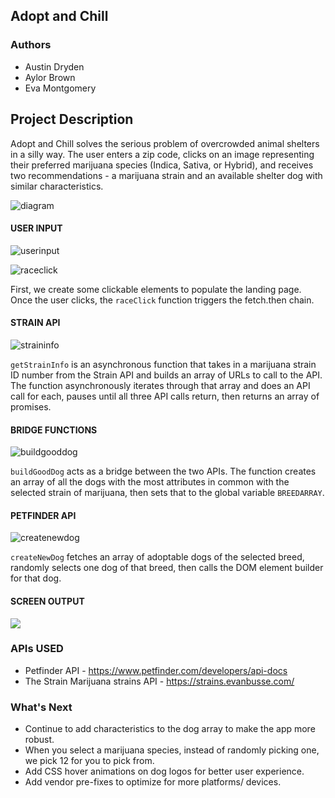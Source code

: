 ## Adopt and Chill 

### Authors  
* Austin Dryden
* Aylor Brown
* Eva Montgomery 

## Project Description  
Adopt and Chill solves the serious problem of overcrowded animal shelters in a silly way. The user enters a zip code, clicks on an image representing their preferred marijuana species (Indica, Sativa, or Hybrid), and receives two recommendations - a marijuana strain and an available shelter dog with similar characteristics. 


![diagram](https://user-images.githubusercontent.com/56937602/71096338-18906900-217c-11ea-8f25-ad548be69500.jpg)

#### USER INPUT 

![userinput](https://user-images.githubusercontent.com/56937602/71096746-da477980-217c-11ea-907a-bb0478c66541.png)


![raceclick](https://user-images.githubusercontent.com/56937602/71096972-40340100-217d-11ea-9eaa-d33e5d2cbf52.png)


First, we create some clickable elements to populate the landing page. Once the user clicks, the `raceClick` function triggers the fetch.then chain.  

#### STRAIN API 

![straininfo](https://user-images.githubusercontent.com/56937602/71097302-cc462880-217d-11ea-9946-89487c807d0e.png)


`getStrainInfo` is an asynchronous function that takes in a marijuana strain ID number from the Strain API and builds an array of URLs to call to the API. The function asynchronously iterates through that array and does an API call for each, pauses until all three API calls return, then returns an array of promises. 

#### BRIDGE FUNCTIONS

![buildgooddog](https://user-images.githubusercontent.com/56937602/71102166-00bde280-2186-11ea-8a96-ffbe22bf9d5d.png)

`buildGoodDog` acts as a bridge between the two APIs. The function creates an array of all the dogs with the most attributes in common with the selected strain of marijuana, then sets that to the global variable `BREEDARRAY`.

#### PETFINDER API

![createnewdog](https://user-images.githubusercontent.com/56937602/71097867-bf760480-217e-11ea-92a8-26d76b4c17a9.png)


`createNewDog` fetches an array of adoptable dogs of the selected breed, randomly selects one dog of that breed, then calls the DOM element builder for that dog. 

#### SCREEN OUTPUT 

[![](https://user-images.githubusercontent.com/56937602/71106492-77aaa980-218d-11ea-85b6-451fa8a653bc.png)](https://www.youtube.com/watch?v=I0PX4Sw4m1M&feature=youtu.be)


### APIs USED 
* Petfinder API - https://www.petfinder.com/developers/api-docs
* The Strain Marijuana strains API - https://strains.evanbusse.com/

### What's Next
* Continue to add characteristics to the dog array to make the app more robust. 
* When you select a marijuana species, instead of randomly picking one, we pick 12 for you to pick from. 
* Add CSS hover animations on dog logos for better user experience. 
* Add vendor pre-fixes to optimize for more platforms/ devices. 



